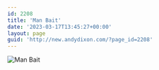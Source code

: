 ```yaml
---
id: 2208
title: 'Man Bait'
date: '2023-03-17T13:45:27+00:00'
layout: page
guid: 'http://new.andydixon.com/?page_id=2208'
---
```


![Man Bait](https://i0.wp.com/assets.g8x2.ldn.idrivee2-23.com/posters/Man%20Bait%2001.jpg?w=1200&ssl=1 "Man Bait")